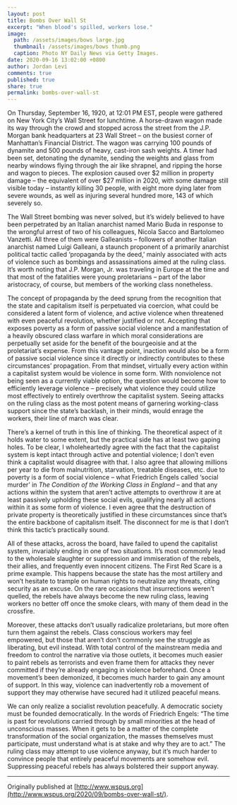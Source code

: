 ```yaml
---
layout: post
title: Bombs Over Wall St
excerpt: "When blood's spilled, workers lose."
image: 
  path: /assets/images/bows large.jpg
  thumbnail: /assets/images/bows thumb.png
  caption: Photo NY Daily News via Getty Images.
date: 2020-09-16 13:02:00 +0800
author: Jordan Levi
comments: true
published: true
share: true
permalink: bombs-over-wall-st
---
```

On Thursday, September 16, 1920, at 12:01 PM EST, people were gathered on New York City’s Wall Street for lunchtime. A horse-drawn wagon made its way through the crowd and stopped across the street from the J.P. Morgan bank headquarters at 23 Wall Street – on the busiest corner of Manhattan’s Financial District. The wagon was carrying 100 pounds of dynamite and 500 pounds of heavy, cast-iron sash weights. A timer had been set, detonating the dynamite, sending the weights and glass from nearby windows flying through the air like shrapnel, and ripping the horse and wagon to pieces. The explosion caused over $2 million in property damage – the equivalent of over $27 million in 2020, with some damage still visible today – instantly killing 30 people, with eight more dying later from severe wounds, as well as injuring several hundred more, 143 of which severely so. 

The Wall Street bombing was never solved, but it’s widely believed to have been perpetrated by an Italian anarchist named Mario Buda in response to the wrongful arrest of two of his colleagues, Nicola Sacco and Bartolomeo Vanzetti. All three of them were Galleanists – followers of another Italian anarchist named Luigi Galleani, a staunch proponent of a primarily anarchist political tactic called ‘propaganda by the deed,’ mainly associated with acts of violence such as bombings and assassinations aimed at the ruling class. It’s worth noting that J.P. Morgan, Jr. was traveling in Europe at the time and that most of the fatalities were young proletarians – part of the labor aristocracy, of course, but members of the working class nonetheless. 

The concept of propaganda by the deed sprung from the recognition that the state and capitalism itself is perpetuated via coercion, what could be considered a latent form of violence, and active violence when threatened with even peaceful revolution, whether justified or not. Accepting that exposes poverty as a form of passive social violence and a manifestation of a heavily obscured class warfare in which moral considerations are perpetually set aside for the benefit of the bourgeoisie and at the proletariat’s expense. From this vantage point, inaction would also be a form of passive social violence since it directly or indirectly contributes to these circumstances’ propagation. From that mindset, virtually every action within a capitalist system would be violence in some form. With nonviolence not being seen as a currently viable option, the question would become how to efficiently leverage violence – precisely what violence they could utilize most effectively to entirely overthrow the capitalist system. Seeing attacks on the ruling class as the most potent means of garnering working-class support since the state’s backlash, in their minds, would enrage the workers, their line of march was clear. 

There’s a kernel of truth in this line of thinking. The theoretical aspect of it holds water to some extent, but the practical side has at least two gaping holes. To be clear, I wholeheartedly agree with the fact that the capitalist system is kept intact through active and potential violence; I don’t even think a capitalist would disagree with that. I also agree that allowing millions per year to die from malnutrition, starvation, treatable diseases, etc. due to poverty is a form of social violence – what Friedrich Engels called ‘social murder’ in <i>The Condition of the Working Class in England</i> – and that any actions within the system that aren’t active attempts to overthrow it are at least passively upholding these social evils, qualifying nearly all actions within it as some form of violence. I even agree that the destruction of private property is theoretically justified in these circumstances since that’s the entire backbone of capitalism itself. The disconnect for me is that I don’t think this tactic’s practically sound. 

All of these attacks, across the board, have failed to upend the capitalist system, invariably ending in one of two situations. It’s most commonly lead to the wholesale slaughter or suppression and immiseration of the rebels, their allies, and frequently even innocent citizens. The First Red Scare is a prime example. This happens because the state has the most artillery and won’t hesitate to trample on human rights to neutralize any threats, citing security as an excuse. On the rare occasions that insurrections weren’t quelled, the rebels have always become the new ruling class, leaving workers no better off once the smoke clears, with many of them dead in the crossfire. 

Moreover, these attacks don’t usually radicalize proletarians, but more often turn them against the rebels. Class conscious workers may feel empowered, but those that aren’t don’t commonly see the struggle as liberating, but evil instead. With total control of the mainstream media and freedom to control the narrative via those outlets, it becomes much easier to paint rebels as terrorists and even frame them for attacks they never committed if they’re already engaging in violence beforehand. Once a movement’s been demonized, it becomes much harder to gain any amount of support. In this way, violence can inadvertently rob a movement of support they may otherwise have secured had it utilized peaceful means. 

We can only realize a socialist revolution peacefully. A democratic society must be founded democratically. In the words of Friedrich Engels: “The time is past for revolutions carried through by small minorities at the head of unconscious masses. When it gets to be a matter of the complete transformation of the social organization, the masses themselves must participate, must understand what is at stake and why they are to act.” The ruling class may attempt to use violence anyway, but it’s much harder to convince people that entirely peaceful movements are somehow evil. Suppressing peaceful rebels has always bolstered their support anyway.

<hr>

Originally published at [http://www.wspus.org](http://www.wspus.org/2020/09/bombs-over-wall-st/).
